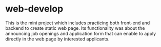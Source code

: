 # web-develop
This is the mini project which includes practicing both front-end and backend to create static web page. Its functionality was about the announcing job openings and application form that can enable to apply directly in the web page by interested applicants.
